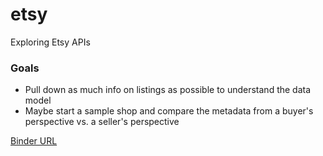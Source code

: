 # etsy
Exploring Etsy APIs

### Goals
+ Pull down as much info on listings as possible to understand the data model
+ Maybe start a sample shop and compare the metadata from a buyer's perspective vs. a seller's perspective

[Binder URL](https://hub.gke2.mybinder.org/user/patrick-still-etsy-cp9r169k/)
